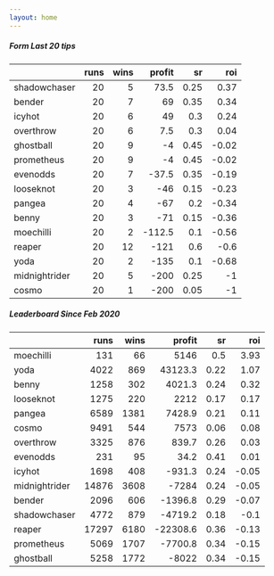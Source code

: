 ```yaml
---   
layout: home   
---   
```



##### Form Last 20 tips   

|               |   runs |   wins |   profit |   sr |   roi |
|:--------------|-------:|-------:|---------:|-----:|------:|
| shadowchaser  |     20 |      5 |     73.5 | 0.25 |  0.37 |
| bender        |     20 |      7 |     69   | 0.35 |  0.34 |
| icyhot        |     20 |      6 |     49   | 0.3  |  0.24 |
| overthrow     |     20 |      6 |      7.5 | 0.3  |  0.04 |
| ghostball     |     20 |      9 |     -4   | 0.45 | -0.02 |
| prometheus    |     20 |      9 |     -4   | 0.45 | -0.02 |
| evenodds      |     20 |      7 |    -37.5 | 0.35 | -0.19 |
| looseknot     |     20 |      3 |    -46   | 0.15 | -0.23 |
| pangea        |     20 |      4 |    -67   | 0.2  | -0.34 |
| benny         |     20 |      3 |    -71   | 0.15 | -0.36 |
| moechilli     |     20 |      2 |   -112.5 | 0.1  | -0.56 |
| reaper        |     20 |     12 |   -121   | 0.6  | -0.6  |
| yoda          |     20 |      2 |   -135   | 0.1  | -0.68 |
| midnightrider |     20 |      5 |   -200   | 0.25 | -1    |
| cosmo         |     20 |      1 |   -200   | 0.05 | -1    |

##### Leaderboard Since Feb 2020   

|               |   runs |   wins |   profit |   sr |   roi |
|:--------------|-------:|-------:|---------:|-----:|------:|
| moechilli     |    131 |     66 |   5146   | 0.5  |  3.93 |
| yoda          |   4022 |    869 |  43123.3 | 0.22 |  1.07 |
| benny         |   1258 |    302 |   4021.3 | 0.24 |  0.32 |
| looseknot     |   1275 |    220 |   2212   | 0.17 |  0.17 |
| pangea        |   6589 |   1381 |   7428.9 | 0.21 |  0.11 |
| cosmo         |   9491 |    544 |   7573   | 0.06 |  0.08 |
| overthrow     |   3325 |    876 |    839.7 | 0.26 |  0.03 |
| evenodds      |    231 |     95 |     34.2 | 0.41 |  0.01 |
| icyhot        |   1698 |    408 |   -931.3 | 0.24 | -0.05 |
| midnightrider |  14876 |   3608 |  -7284   | 0.24 | -0.05 |
| bender        |   2096 |    606 |  -1396.8 | 0.29 | -0.07 |
| shadowchaser  |   4772 |    879 |  -4719.2 | 0.18 | -0.1  |
| reaper        |  17297 |   6180 | -22308.6 | 0.36 | -0.13 |
| prometheus    |   5069 |   1707 |  -7700.8 | 0.34 | -0.15 |
| ghostball     |   5258 |   1772 |  -8022   | 0.34 | -0.15 |